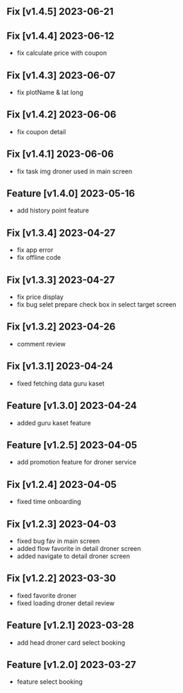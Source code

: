 ## Fix [v1.4.5] 2023-06-21

## Fix [v1.4.4] 2023-06-12
- fix calculate price with coupon

## Fix [v1.4.3] 2023-06-07
- fix plotName & lat long

## Fix [v1.4.2] 2023-06-06
- fix coupon detail

## Fix [v1.4.1] 2023-06-06
- fix task img droner used in main screen

## Feature [v1.4.0] 2023-05-16
- add history point feature

## Fix [v1.3.4] 2023-04-27
- fix app error
- fix offline code

## Fix [v1.3.3] 2023-04-27
- fix price display
- fix bug selet prepare check box in select target screen

## Fix [v1.3.2] 2023-04-26
- comment review

## Fix [v1.3.1] 2023-04-24
- fixed fetching data guru kaset

## Feature [v1.3.0] 2023-04-24
- added guru kaset feature 

## Feature [v1.2.5] 2023-04-05
- add promotion feature for droner service

## Fix [v1.2.4] 2023-04-05
- fixed time onboarding 

## Fix [v1.2.3] 2023-04-03
- fixed bug fav in main screen
- added flow favorite in detail droner screen
- added navigate to detail droner screen

## Fix [v1.2.2] 2023-03-30
- fixed favorite droner
- fixed loading droner detail review

## Feature [v1.2.1] 2023-03-28
- add head droner card select booking

## Feature [v1.2.0] 2023-03-27
- feature select booking